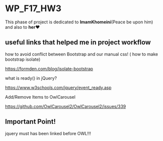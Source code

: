 # WP_F17_HW3
This phase of project is dedicated to **ImamKhomeini**(Peace be upon him) and also to **her:heart:**

## useful links that helped me in project workflow
how to avoid conflict between Bootstrap and our manual css! ( how to make bootstrap isolate)

https://formden.com/blog/isolate-bootstrap

what is ready() in jQuery?

https://www.w3schools.com/jquery/event_ready.asp

Add/Remove Items to OwlCarousel

https://github.com/OwlCarousel2/OwlCarousel2/issues/339

## Important Point!
jquery must has been linked before OWL!!!
